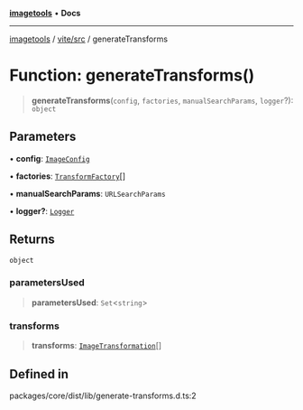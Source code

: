 [**imagetools**](../../../README.md) • **Docs**

***

[imagetools](../../../modules.md) / [vite/src](../README.md) / generateTransforms

# Function: generateTransforms()

> **generateTransforms**(`config`, `factories`, `manualSearchParams`, `logger`?): `object`

## Parameters

• **config**: [`ImageConfig`](../type-aliases/ImageConfig.md)

• **factories**: [`TransformFactory`](../type-aliases/TransformFactory.md)[]

• **manualSearchParams**: `URLSearchParams`

• **logger?**: [`Logger`](../interfaces/Logger.md)

## Returns

`object`

### parametersUsed

> **parametersUsed**: `Set`\<`string`\>

### transforms

> **transforms**: [`ImageTransformation`](../type-aliases/ImageTransformation.md)[]

## Defined in

packages/core/dist/lib/generate-transforms.d.ts:2
